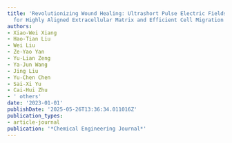 ```yaml
---
title: 'Revolutionizing Wound Healing: Ultrashort Pulse Electric Fields in Seconds
  for Highly Aligned Extracellular Matrix and Efficient Cell Migration'
authors:
- Xiao-Wei Xiang
- Hao-Tian Liu
- Wei Liu
- Ze-Yao Yan
- Yu-Lian Zeng
- Ya-Jun Wang
- Jing Liu
- Yu-Chen Chen
- Sai-Xi Yu
- Cai-Hui Zhu
- ' others'
date: '2023-01-01'
publishDate: '2025-05-26T13:36:34.011016Z'
publication_types:
- article-journal
publication: '*Chemical Engineering Journal*'
---
```

